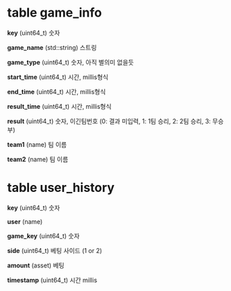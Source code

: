 table game_info
===
**key** (uint64_t) 숫자

**game_name** (std::string) 스트링

**game_type** (uint64_t) 숫자, 아직 별의미 없을듯

**start_time** (uint64_t) 시간, millis형식

**end_time** (uint64_t) 시간, millis형식

**result_time** (uint64_t) 시간, millis형식

**result** (uint64_t) 숫자, 이긴팀번호 (0: 결과 미입력, 1: 1팀 승리, 2: 2팀 승리, 3: 무승부)

**team1** (name) 팀 이름

**team2** (name) 팀 이름


table user_history
===
**key** (uint64_t) 숫자

**user** (name) 

**game_key** (uint64_t) 숫자

**side** (uint64_t) 베팅 사이드 (1 or 2)

**amount** (asset) 베팅

**timestamp** (uint64_t) 시간 millis

